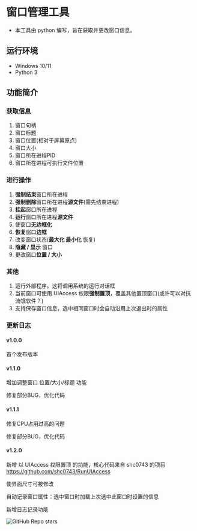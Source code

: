 # 窗口管理工具

- 本工具由 python 编写，旨在获取并更改窗口信息。

## 运行环境

- Windows 10/11
- Python 3

## 功能简介

### 获取信息

1. 窗口句柄
2. 窗口标题
3. 窗口位置(相对于屏幕原点)
4. 窗口大小
5. 窗口所在进程PID
6. 窗口所在进程可执行文件位置

### 进行操作

1. **强制结束**窗口所在进程
2. **强制删除**窗口所在进程**源文件**(需先结束进程)
3. **挂起**窗口所在进程
4. **运行**窗口所在进程**源文件**
5. 使窗口**无边框化**
6. **恢复**窗口**边框**
7. 改变窗口状态(**最大化 最小化** 恢复)
8. **隐藏 / 显示** 窗口
9. 更改窗口**位置 / 大小**

### 其他

1. 运行外部程序。这将调用系统的运行对话框
2. 当前窗口可使用 UIAccess 权限**强制置顶**，覆盖其他置顶窗口(或许可以对抗流氓软件？)
3. 支持保存窗口信息，选中相同窗口时会自动沿用上次退出时的属性

### 更新日志

#### v1.0.0

首个发布版本

#### v1.1.0

增加调整窗口 位置/大小/标题 功能

修复部分BUG，优化代码

#### v1.1.1

修复CPU占用过高的问题

修复部分BUG，优化代码

#### v1.2.0

新增 以 UIAccess 权限置顶 的功能，核心代码来自 shc0743 的项目 https://github.com/shc0743/RunUIAccess

使界面尺寸可被修改

自动记录窗口属性：选中窗口时加载上次选中此窗口时设置的信息

新增日志记录功能

![GitHub Repo stars](https://img.shields.io/github/stars/zuishuai-ziyi/WindowTool)
